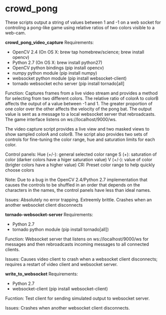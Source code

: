 # crowd_pong
These scripts output a string of values between 1 and -1 on a web socket for 
controling a pong-like game using relative ratios of two colors visible to a web-cam.

**crowd_pong_video_capture**
Requirements: 
  * OpenCV 2.4 (On OS X: brew tap homebrew/science; brew install opencv)
  * Python 2.7 (On OS X: brew install python27)
  * OpenCV python bindings (pip install opencv)
  * numpy python module (pip install numpy)
  * websocket python module (pip install websocket-client)
  * tornado websocket echo server (pip install tornado[all]

Function:
Captures frames from a live video stream and provides a method for selecting from
two different colors. The relative ratio of colorA to colorB affects the output of a 
value between -1 and 1. The greater proportion of one color over the other affects
the velocity of the pong bat. The output value is sent as a message to a local
websocket server that rebroadcasts.  The game interface listens on 
ws://localhost/9000/ws.

The video capture script provides a live view and two masked views to show sampled
colorA and colorB.  The script also provides two sets of controls for fine-tuning the
color range, hue and saturation limits for each color.

  Control panels:
  Hue (+/-): general selected color range 
  S (+): saturation of color (darker colors have a higer saturation value)
  V (+/-): value of color (brigter colors have a higher value)
  CR: Preset color range to help quickly choose colors

  Note: Due to a bug in the OpenCV 2.4/Python 2.7 implementation that causes the 
  controls to be shuffled in an order that depends on the characters in the names,
  the control panels have less than ideal names.

Issues:
Absolutely no error trapping. Extreemly brittle.
Crashes when an another websocket client disconnects

**tornado-websocket-server**
Requirements:
  * Python 2.7
  * tornado python module (pip install tornado[all])

Function:
Websocket server that listens on ws://localhost/9000/ws for messages and then 
rebroadcasts incoming messages to all connected clients.

Issues:
Causes video client to crash when a websocket client disconnects; requires a restart
of video client and websocket server.

**write_to_websocket**
Requirements:
  * Python 2.7
  * websocket-client (pip install websocket-client)

Fucntion: 
Test client for sending simulated output to websocket server.  

Issues:
Crashes when another websocket client disconnects.
